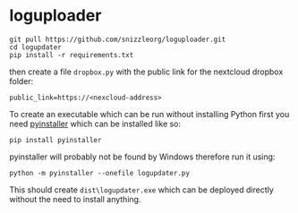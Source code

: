 # loguploader



```
git pull https://github.com/snizzleorg/loguploader.git
cd logupdater
pip install -r requirements.txt
```
then create a file `dropbox.py` with the public link for the nextcloud dropbox folder:
```
public_link=https://<nexcloud-address>
```


To create an executable which can be run without installing Python first you need [pyinstaller](https://pyinstaller.readthedocs.io/en/stable/index.html) which can be installed like so:

```
pip install pyinstaller
```

pyinstaller will probably not be found by Windows therefore run it using: 

```
python -m pyinstaller --onefile logupdater.py
```
 
 This should create `dist\logupdater.exe` which can be deployed directly without the need to install anything.
